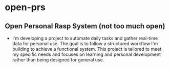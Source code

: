 # open-prs
## Open Personal Rasp System (not too much open)

- I'm developing a project to automate daily tasks and gather real-time data for personal use. The goal is to follow a structured workflow I'm building to achieve a functional system. This project is tailored to meet my specific needs and focuses on learning and personal development rather than being designed for general use.
